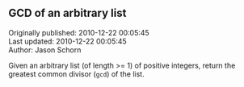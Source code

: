 ## GCD of an arbitrary list  
Originally published: 2010-12-22 00:05:45  
Last updated: 2010-12-22 00:05:45  
Author: Jason Schorn  
  
Given an arbitrary list (of length >= 1) of positive integers, return the greatest common divisor (`gcd`) of the list.